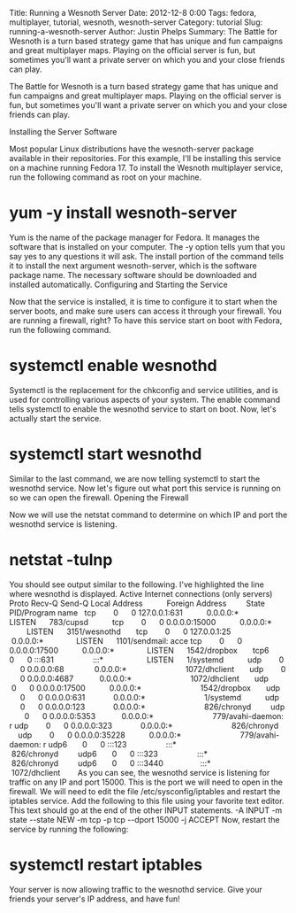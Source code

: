 Title: Running a Wesnoth Server
Date: 2012-12-8 0:00
Tags: fedora, multiplayer, tutorial, wesnoth, wesnoth-server
Category: tutorial
Slug: running-a-wesnoth-server
Author: Justin Phelps
Summary: The Battle for Wesnoth is a turn based strategy game that has unique and fun campaigns and great multiplayer maps. Playing on the official server is fun, but sometimes you'll want a private server on which you and your close friends can play.

The Battle for Wesnoth is a turn based strategy game that has unique and fun campaigns and great multiplayer maps. Playing on the official server is fun, but sometimes you'll want a private server on which you and your close friends can play.

Installing the Server Software

Most popular Linux distributions have the wesnoth-server package available in their repositories. For this example, I'll be installing this service on a machine running Fedora 17. To install the Wesnoth multiplayer service, run the following command as root on your machine.
# yum -y install wesnoth-server
Yum is the name of the package manager for Fedora. It manages the software that is installed on your computer. The -y option tells yum that you say yes to any questions it will ask. The install portion of the command tells it to install the next argument wesnoth-server, which is the software package name. The necessary software should be downloaded and installed automatically.
Configuring and Starting the Service

Now that the service is installed, it is time to configure it to start when the server boots, and make sure users can access it through your firewall. You are running a firewall, right? To have this service start on boot with Fedora, run the following command.
# systemctl enable wesnothd
Systemctl is the replacement for the chkconfig and service utilities, and is used for controlling various aspects of your system. The enable command tells systemctl to enable the wesnothd service to start on boot. Now, let's actually start the service.
# systemctl start wesnothd
Similar to the last command, we are now telling systemctl to start the wesnothd service. Now let's figure out what port this service is running on so we can open the firewall.
Opening the Firewall

Now we will use the netstat command to determine on which IP and port the wesnothd service is listening.
# netstat -tulnp
You should see output similar to the following. I've highlighted the line where wesnothd is displayed.
Active Internet connections (only servers)
Proto Recv-Q Send-Q Local Address           Foreign Address         State       PID/Program name  
tcp        0      0 127.0.0.1:631           0.0.0.0:*               LISTEN      783/cupsd          
tcp        0      0 0.0.0.0:15000           0.0.0.0:*               LISTEN      3151/wesnothd       tcp        0      0 127.0.0.1:25            0.0.0.0:*               LISTEN      1101/sendmail: acce
tcp        0      0 0.0.0.0:17500           0.0.0.0:*               LISTEN      1542/dropbox      
tcp6       0      0 :::631                  :::*                    LISTEN      1/systemd          
udp        0      0 0.0.0.0:68              0.0.0.0:*                           1072/dhclient      
udp        0      0 0.0.0.0:4687            0.0.0.0:*                           1072/dhclient      
udp        0      0 0.0.0.0:17500           0.0.0.0:*                           1542/dropbox      
udp        0      0 0.0.0.0:631             0.0.0.0:*                           1/systemd          
udp        0      0 0.0.0.0:123             0.0.0.0:*                           826/chronyd        
udp        0      0 0.0.0.0:5353            0.0.0.0:*                           779/avahi-daemon: r
udp        0      0 0.0.0.0:323             0.0.0.0:*                           826/chronyd        
udp        0      0 0.0.0.0:35228           0.0.0.0:*                           779/avahi-daemon: r
udp6       0      0 :::123                  :::*                                826/chronyd        
udp6       0      0 :::323                  :::*                                826/chronyd        
udp6       0      0 :::3440                 :::*                                1072/dhclient       
As you can see, the wesnothd service is listening for traffic on any IP and port 15000. This is the port we will need to open in the firewall. We will need to edit the file /etc/sysconfig/iptables and restart the iptables service. Add the following to this file using your favorite text editor. This text should go at the end of the other INPUT statements.
-A INPUT -m state --state NEW -m tcp -p tcp --dport 15000 -j ACCEPT
Now, restart the service by running the following:
# systemctl restart iptables
Your server is now allowing traffic to the wesnothd service. Give your friends your server's IP address, and have fun!
